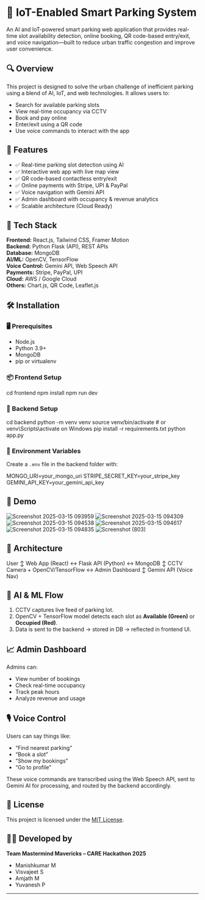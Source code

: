 # 🚗 IoT-Enabled Smart Parking System

An AI and IoT-powered smart parking web application that provides real-time slot availability detection, online booking, QR code-based entry/exit, and voice navigation—built to reduce urban traffic congestion and improve user convenience.

## 🔍 Overview

This project is designed to solve the urban challenge of inefficient parking using a blend of AI, IoT, and web technologies. It allows users to:
- Search for available parking slots
- View real-time occupancy via CCTV
- Book and pay online
- Enter/exit using a QR code
- Use voice commands to interact with the app

## 🚀 Features

- ✅ Real-time parking slot detection using AI
- ✅ Interactive web app with live map view
- ✅ QR code-based contactless entry/exit
- ✅ Online payments with Stripe, UPI & PayPal
- ✅ Voice navigation with Gemini API
- ✅ Admin dashboard with occupancy & revenue analytics
- ✅ Scalable architecture (Cloud Ready)

## 🧰 Tech Stack

**Frontend:** React.js, Tailwind CSS, Framer Motion  
**Backend:** Python Flask (API), REST APIs  
**Database:** MongoDB  
**AI/ML:** OpenCV, TensorFlow  
**Voice Control:** Gemini API, Web Speech API  
**Payments:** Stripe, PayPal, UPI  
**Cloud:** AWS / Google Cloud  
**Others:** Chart.js, QR Code, Leaflet.js

## 🛠️ Installation

### 🖥️ Prerequisites
- Node.js
- Python 3.9+
- MongoDB
- pip or virtualenv

### 📦 Frontend Setup
cd frontend
npm install
npm run dev

### 🔧 Backend Setup
cd backend
python -m venv venv
source venv/bin/activate  # or venv\\Scripts\\activate on Windows
pip install -r requirements.txt
python app.py

### 🔑 Environment Variables

Create a `.env` file in the backend folder with:

MONGO_URI=your_mongo_uri
STRIPE_SECRET_KEY=your_stripe_key
GEMINI_API_KEY=your_gemini_api_key

## 📸 Demo

![Screenshot 2025-03-15 093959](https://github.com/user-attachments/assets/7afff4d3-5d4a-4b28-9db2-96b5c723270f)
![Screenshot 2025-03-15 094309](https://github.com/user-attachments/assets/851ab975-0e68-493e-8b06-ecfbd744b285)
![Screenshot 2025-03-15 094538](https://github.com/user-attachments/assets/004fb2ca-4868-4ef6-b848-45fc1ff640e4)
![Screenshot 2025-03-15 094617](https://github.com/user-attachments/assets/2a30b2d9-6a90-409f-8e9e-49392ce4ca6d)
![Screenshot 2025-03-15 094835](https://github.com/user-attachments/assets/549ad70e-38dc-4420-a017-9819252d1cfc)
![Screenshot (803)](https://github.com/user-attachments/assets/368e8d66-74a5-4183-b98d-5e10fe428a4c)

## 📡 Architecture
User
 ↕️ Web App (React)
 ↔️ Flask API (Python)
 ↔️ MongoDB
 ↕️ CCTV Camera + OpenCV/TensorFlow
 ↔️ Admin Dashboard
 ↕️ Gemini API (Voice Nav)

## 🧠 AI & ML Flow

1. CCTV captures live feed of parking lot.
2. OpenCV + TensorFlow model detects each slot as **Available (Green)** or **Occupied (Red)**.
3. Data is sent to the backend → stored in DB → reflected in frontend UI.

## 📈 Admin Dashboard

Admins can:

* View number of bookings
* Check real-time occupancy
* Track peak hours
* Analyze revenue and usage

## 🎙 Voice Control

Users can say things like:

* “Find nearest parking”
* “Book a slot”
* “Show my bookings”
* “Go to profile”

These voice commands are transcribed using the Web Speech API, sent to Gemini AI for processing, and routed by the backend accordingly.

## 📜 License

This project is licensed under the [MIT License](LICENSE).

## 👨‍💻 Developed by

**Team Mastermind Mavericks – CARE Hackathon 2025**

* Manishkumar M
* Visvajeet S
* Amjath M
* Yuvanesh P


---
